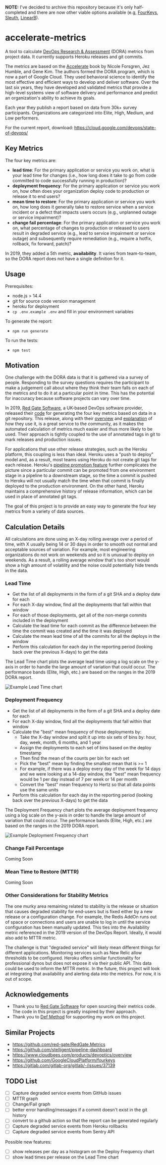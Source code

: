 **NOTE:** I've decided to archive this repository because it's only half-completed and there are now other viable options available (e.g, [FourKeys](https://github.com/GoogleCloudPlatform/fourkeys), [Sleuth](https://www.sleuth.io/), [LinearB](https://linearb.io/)).

# accelerate-metrics

A tool to calculate [DevOps Research & Assessment](https://www.devops-research.com/research.html) (DORA) metrics from project data. It currently supports Heroku releases and git commits.

The metrics are based on the [Accelerate](https://itrevolution.com/book/accelerate/) book by Nicole Forsgren, Jez Humble, and Gene Kim. The authors formed the DORA program, which is now a part of Google Cloud. They used behavioral science to identify the most effective and efficient ways to develop and deliver software. Over the last six years, they have developed and validated metrics that provide a high-level systems view of software delivery and performance and predict an organization's ability to achieve its goals.

Each year they publish a report based on data from 30k+ survey participants. Organizations are categorized into Elite, High, Medium, and Low performers.

For the current report, download: https://cloud.google.com/devops/state-of-devops/

## Key Metrics

The four key metrics are:

- **lead time**: For the primary application or service you work on, what is your lead time for changes (i.e., how long does it take to go from code committed to code successfully running in production)?
- **deployment frequency**: For the primary application or service you work on, how often does your organization deploy code to production or release it to end users?
- **mean time to restore**: For the primary application or service you work on, how long does it generally take to restore service when a service incident or a defect that impacts users occurs (e.g., unplanned outage or service impairment)?
- **change fail percentage**: For the primary application or service you work on, what percentage of changes to production or released to users result in degraded service (e.g., lead to service impairment or service outage) and subsequently require remediation (e.g., require a hotfix, rollback, fix forward, patch)?

In 2019, they added a 5th metric, **availability**. It varies from team-to-team, so the DORA report does not have a single definition for it.

## Usage

Prerequisites:

- node.js > 14.4
- git for source code version management
- heroku for deployment
- `cp .env.example .env` and fill in your environment variables

To generate the report:

- `npm run generate`

To run the tests:

- `npm test`

## Motivation

One challenge with the DORA data is that it is gathered via a survey of people. Responding to the survey questions requires the participant to make a judgement call about where they think their team falls on each of the metrics and to do it at a particular point in time. This has the potential for inaccuracy because software projects can vary over time.

In 2019, [Red Gate Software](https://www.red-gate.com/), a UK-based DevOps software provider, released their [code](https://github.com/red-gate/RedGate.Metrics) for generating the four key metrics based on data in a git repository. This release, along with their [overview](https://medium.com/ingeniouslysimple/forget-dumb-productivity-measures-focus-on-software-delivery-performance-with-the-four-key-3ad0e045e5b8) and [explanation](https://medium.com/ingeniouslysimple/learning-from-the-accelerate-four-key-metrics-91725675e30a) of how they use it, is a great service to the community, as it makes the automated calculation of metrics much easier and thus more likely to be used. Their approach is tightly coupled to the use of annotated tags in git to mark releases and production issues.

For applications that use other release strategies, such as the Heroku platform, this coupling is less than ideal. Heroku uses a "push to deploy" model and, as a result, most teams using Heroku do not create git tags for each release. Heroku's [pipeline promotion feature](https://devcenter.heroku.com/articles/pipelines#promoting) further complicates the picture since a particular commit can be promoted from one environment stage in a pipeline to a downstream stage, so the time a commit is pushed to Heroku will not usually match the time when that commit is finally deployed to the production environment. On the other hand, Heroku maintains a comprehensive history of release information, which can be used in place of annotated git tags.

The goal of this project is to provide an easy way to generate the four key metrics from a variety of data sources.

## Calculation Details

All calculations are done using an X-day rolling average over a period of time, with X usually being 14 or 30 days in order to smooth out normal and acceptable sources of variation. For example, most engineering organizations do not work on weekends and so it is unusual to deploy on weekends. As a result, a rolling average window that's too short would show a high amount of volatility and the noise could potentially hide trends in the data.

### Lead Time

- Get the list of all deployments in the form of a git SHA and a deploy date for each
- For each X-day window, find all the deployments that fall within that window
- For each of those deployments, get all of the non-merge commits included in the deployment
- Calculate the lead time for each commit as the difference between the time the commit was created and the time it was deployed
- Calculate the mean lead time of all the commits for all the deploys in the window
- Perform this calculation for each day in the reporting period (looking back over the previous X-days) to get the data

The Lead Time chart plots the average lead time using a log scale on the y-axis in order to handle the large amount of variation that could occur. The performance bands (Elite, High, etc.) are based on the ranges in the 2019 DORA report.

![Example Lead Time chart](./docs/img/lead_time.png)

### Deployment Frequency

- Get the list of all deployments in the form of a git SHA and a deploy date for each
- For each X-day window, find all the deployments that fall within that window
- Calculate the "best" mean frequency of those deployments by:
  - Take the X-day window and split it up into six sets of bins by: hour, day, week, month, 6 months, and 1 year
  - Assign the deployments to each set of bins based on the deploy timestamp
  - Then find the mean of the counts per bin for each set
  - Pick the "best" mean by finding the smallest mean that is >= 1
  - For example, if there was a deploy every day of the week for 14 days and we were looking at a 14-day window, the "best" mean frequency would be 1 per day instead of 7 per week or 14 per month
  - Convert the "best" mean frequency to Hertz so that all data points use the same units
- Perform this calculation for each day in the reporting period (looking back over the previous X-days) to get the data

The Deployment Frequency chart plots the average deployment frequency using a log scale on the y-axis in order to handle the large amount of variation that could occur. The performance bands (Elite, High, etc.) are based on the ranges in the 2019 DORA report.

![Example Deployment Frequency chart](./docs/img/deploy_frequency.png)

### Change Fail Percentage

Coming Soon

### Mean Time to Restore (MTTR)

Coming Soon

### Other Considerations for Stability Metrics

The one murky area remaining related to stability is the release or situation that causes degraded stability for end-users but is fixed either by a new release or a configuration change. For example, the Redis AddOn runs out of space or connections and users are unable to log in until the service configuration has been manually updated. This ties into the Availability metric referenced in the 2019 version of the DevOps Report. Ideally, it would also add to MTTR metric.

The challenge is that "degraded service" will likely mean different things for different applications. Monitoring services such as New Relic allow thresholds to be configured. Heroku offers similar functionality for professional dynos but does not expose it via their public API. This data could be used to inform the MTTR metric. In the future, this project will look at integrating that availability and alerting data into the metrics. For now, it is out of scope.

## Acknowledgements

- Thank you to [Red Gate Software](https://www.red-gate.com/) for open sourcing their metrics code. The code in this project is greatly inspired by their approach.
- Thank you to [Def Method](https://defmethod.io) for supporting my work on this project.

## Similar Projects

- https://github.com/red-gate/RedGate.Metrics
- https://github.com/stelligent/pipeline-dashboard
- https://www.cloudbees.com/products/devoptics/overview
- https://github.com/GoogleCloudPlatform/fourkeys
- https://gitlab.com/gitlab-org/gitlab/-/issues/37139

## TODO List

- [ ] Capture degraded service events from GitHub issues
- [ ] MTTR graph
- [ ] Change/Fail graph
- [ ] better error handling/messages if a commit doesn't exist in the git history
- [ ] convert to a github action so that the report can be generated regularly
- [ ] Capture degraded service events from Heroku rollbacks
- [ ] Capture degraded service events from Sentry API

Possible new features:

- [ ] show releases per day as a histogram on the Deploy Frequency chart
- [ ] show lead times per release on the Lead Time chart
